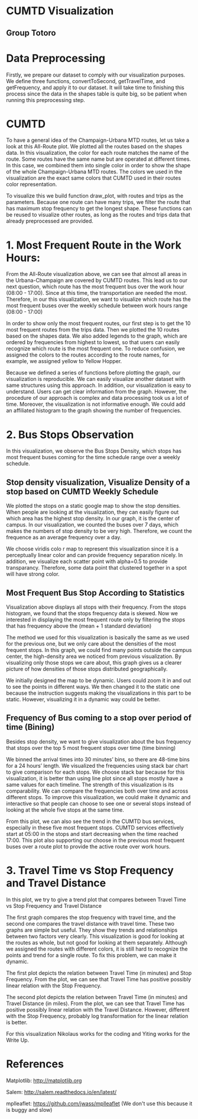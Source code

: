 # CUMTD Visualization
## Group Totoro

# Data Preprocessing

Firstly, we prepare our dataset to comply with our visualization purposes. We define three functions, convertToSecond, getTravelTime, and getFrequency, and apply it to our dataset. It will take time to finishing this process since the data in the shapes table is quite big, so be patient when running this preprocessing step.

# CUMTD

To have a general idea of the Champaign-Urbana MTD routes, let us take a look at this All-Route plot.
We plotted all the routes based on the shapes data. In this visualization, the color for each route matches the name of the route. Some routes have the same name but are operated at different times. In this case, we combined them into single color in order to show the shape of the whole Champaign-Urbana MTD routes. The colors we used in the visualization are the exact same colors that CUMTD used in their routes color representation.

To visualize this we build function draw_plot, with routes and trips as the parameters. Because one route can have many trips, we filter the route that has maximum stop frequency to get the longest shape.  These functions can be reused to visualize other routes, as long as the routes and trips data that already preprocessed are provided.

# 1. Most Frequent Route in the Work Hours:

From the All-Route visualization above, we can see that almost all areas in the Urbana-Champaign are covered by CUMTD routes. This lead us to our next question, which route has the most frequent bus over the work hour (08:00 - 17:00). Since at this time, the transportation are needed the most. Therefore, in our this visualization, we want to visualize which route has the most frequent buses over the weekly schedule between work hours range (08:00 - 17:00)

In order to show only the most frequent routes, our first step is to get the 10 most frequent routes from the trips data. Then we plotted the 10 routes based on the shapes data. We also added legends to the graph, which are ordered by frequencies from highest to lowest, so that users can easily recognize which route is the most frequent one. To reduce confusion, we assigned the colors to the routes according to the route names, for example, we assigned yellow to Yellow Hopper. 

Because we defined a series of functions before plotting the graph, our visualization is reproducible. We can easily visualize another dataset with same structures using this approach. In addition, our visualization is easy to understand. Users can get clear information from the graph. However, the procedure of our approach is complex and data processing took us a lot of time. Moreover, the visualization is not informative enough. We could add an affiliated histogram to the graph showing the number of frequencies.

# 2. Bus Stops Observation

In this visualization, we observe the Bus Stops Density, which stops has most frequent buses coming for the time schedule range over a weekly schedule.

## Stop density visualization, Visualize Density of a stop based on CUMTD Weekly Schedule

We plotted the stops on a static google map to show the stop densities. When people are looking at the visualization, they can easily figure out which area has the highest stop density. In our graph, it is the center of campus. In our visualization, we counted the buses over 7 days, which makes the numbers of stop density to be very high. Therefore, we count the frequence as an average frequency over a day.

We choose viridis colo
r map to represent this visualization since it is a perceptually linear color and can provide frequency separation nicely. In addition, we visualize each scatter point with alpha=0.5 to provide transparancy. Therefore, some data point that clustered together in a spot will have strong color.

## Most Frequent Bus Stop According to Statistics

Visualization above displays all stops with their frequency. From the stops histogram, we found that the stops frequency data is skewed. Now we interested in displaying the most frequent route only by filtering the stops that has frequency above the (mean + 1 standard deviation)

The method we used for this visualization is basically the same as we used for the previous one, but we only care about the densities of the most frequent stops. In this graph, we could find many points outside the campus center, the high-density area we noticed from previous visualization. By visualizing only those stops we care about, this graph gives us a clearer picture of how densities of those stops distributed geographically. 

We initially designed the map to be dynamic. Users could zoom it in and out to see the points in different ways. We then changed it to the static one because the instruction suggests making the visualizations in this part to be static. However, visualizing it in a dynamic way could be better.

## Frequency of Bus coming to a stop over period of time (Bining)

Besides stop density, we want to give visualization about the bus frequency that stops over the top 5 most frequent stops over time (time binning)

We binned the arrival times into 30 minutes’ bins, so there are 48-time bins for a 24 hours’ length. We visualized the frequencies using stack bar chart to give comparison for each stops. We choose stack bar because for this visualization, it is better than using line plot since all stops mostly have a same values for each timeline. The strength of this visualization is its comparability. We can compare the frequencies both over time and across different stops. To improve this visualization, we could make it dynamic and interactive so that people can choose to see one or several stops instead of looking at the whole five stops at the same time.

From this plot, we can also see the trend in the CUMTD bus services, especially in these five most frequent stops. CUMTD services effectively start at 05:00 in the stops and start decreasing when the time reached 17:00. This plot also supporting our choose in the previous most frequent buses over a route plot to provide the active route over work hours.

# 3. Travel Time vs Stop Frequency and Travel Distance

In this plot, we try to give a trend plot that compares between Travel Time vs Stop Frequency and Travel Distance

The first graph compares the stop frequency with travel time, and the second one compares the travel distance with travel time. These two graphs are simple but useful. They show they trends and relationships between two factors very clearly. This visualization is good for looking at the routes as whole, but not good for looking at them separately. Although we assigned the routes with different colors, it is still hard to recognize the points and trend for a single route. To fix this problem, we can make it dynamic.

The first plot depicts the relation between Travel Time (in minutes) and Stop Frequency. 
From the plot, we can see that Travel Time has positive possibly linear relation with the Stop Frequency.

The second plot depicts the relation between Travel Time (in minutes) and Travel Distance (in miles). 
From the plot, we can see that Travel Time has positive possibly linear relation with the Travel Distance. However, different with the Stop Frequency, probably log transformation for the linear relation is better.

For this visualization Nikolaus works for the coding and Yiting works for the Write Up.

# References

Matplotlib: http://matplotlib.org

Salem: http://salem.readthedocs.io/en/latest/

mplleaflet: https://github.com/jwass/mplleaflet (We don't use this because it is buggy and slow)